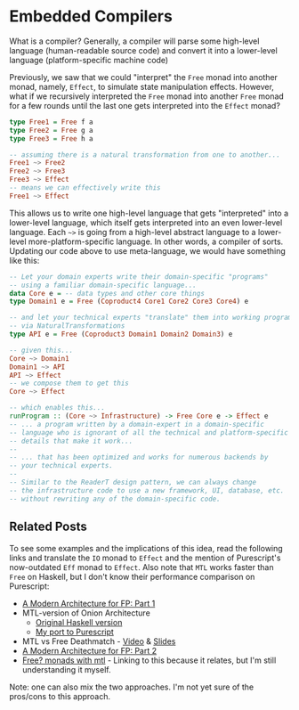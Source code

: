 # Embedded Compilers

What is a compiler? Generally, a compiler will parse some high-level language (human-readable source code) and convert it into a lower-level language (platform-specific machine code)

Previously, we saw that we could "interpret" the `Free` monad into another monad, namely, `Effect`, to simulate state manipulation effects. However, what if we recursively interpreted the `Free` monad into another `Free` monad for a few rounds until the last one gets interpreted into the `Effect` monad?
```purescript
type Free1 = Free f a
type Free2 = Free g a
type Free3 = Free h a

-- assuming there is a natural transformation from one to another...
Free1 ~> Free2
Free2 ~> Free3
Free3 ~> Effect
-- means we can effectively write this
Free1 ~> Effect
```
This allows us to write one high-level language that gets "interpreted" into a lower-level language, which itself gets interpreted into an even lower-level language. Each `~>` is going from a high-level abstract language to a lower-level more-platform-specific language. In other words, a compiler of sorts. Updating our code above to use meta-language, we would have something like this:
```purescript
-- Let your domain experts write their domain-specific "programs"
-- using a familiar domain-specific language...
data Core e = -- data types and other core things
type Domain1 e = Free (Coproduct4 Core1 Core2 Core3 Core4) e

-- and let your technical experts "translate" them into working programs
-- via NaturalTransformations
type API e = Free (Coproduct3 Domain1 Domain2 Domain3) e

-- given this...
Core ~> Domain1
Domain1 ~> API
API ~> Effect
-- we compose them to get this
Core ~> Effect

-- which enables this...
runProgram :: (Core ~> Infrastructure) -> Free Core e -> Effect e
-- ... a program written by a domain-expert in a domain-specific
-- language who is ignorant of all the technical and platform-specific
-- details that make it work...
--
-- ... that has been optimized and works for numerous backends by
-- your technical experts.
--
-- Similar to the ReaderT design pattern, we can always change
-- the infrastructure code to use a new framework, UI, database, etc.
-- without rewriting any of the domain-specific code.
```

## Related Posts

To see some examples and the implications of this idea, read the following links and translate the `IO` monad to `Effect` and the mention of Purescript's now-outdated `Eff` monad to `Effect`. Also note that `MTL` works faster than `Free` on Haskell, but I don't know their performance comparison on Purescript:
- [A Modern Architecture for FP: Part 1](http://degoes.net/articles/modern-fp)
- MTL-version of Onion Architecture
    - [Original Haskell version](https://gist.github.com/ocharles/6b1b9440b3513a5e225e)
    - [My port to Purescript](https://gist.github.com/JordanMartinez/4eb9dd1f5ac4e5220ab3d2cc500c0fce)
- MTL vs Free Deathmatch - [Video](https://www.youtube.com/watch?v=JLevNswzYh8) & [Slides](https://www.slideshare.net/jdegoes/mtl-versus-free)
- [A Modern Architecture for FP: Part 2](http://degoes.net/articles/modern-fp-part-2)
- [Free? monads with mtl](https://gist.github.com/ocharles/252bc296b659aa32e915e02d02537064) - Linking to this because it relates, but I'm still understanding it myself.

Note: one can also mix the two approaches. I'm not yet sure of the pros/cons to this approach.
